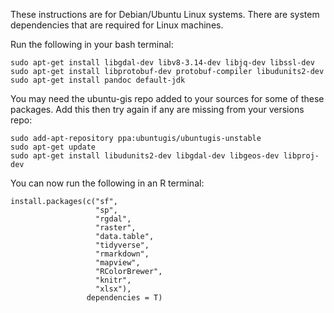 These instructions are for Debian/Ubuntu Linux systems. There are system dependencies that are required for Linux machines.

Run the following in your bash terminal:

    sudo apt-get install libgdal-dev libv8-3.14-dev libjq-dev libssl-dev 
    sudo apt-get install libprotobuf-dev protobuf-compiler libudunits2-dev 
    sudo apt-get install pandoc default-jdk

You may need the ubuntu-gis repo added to your sources for some of these packages. Add this then try again if any are missing from your versions repo:

	sudo add-apt-repository ppa:ubuntugis/ubuntugis-unstable
	sudo apt-get update
	sudo apt-get install libudunits2-dev libgdal-dev libgeos-dev libproj-dev 

You can now run the following in an R terminal:
	
    install.packages(c("sf",
                       "sp",
                       "rgdal",
                       "raster",
                       "data.table",
                       "tidyverse",
                       "rmarkdown",
                       "mapview",
                       "RColorBrewer",
                       "knitr",
                       "xlsx"),
                     dependencies = T)
